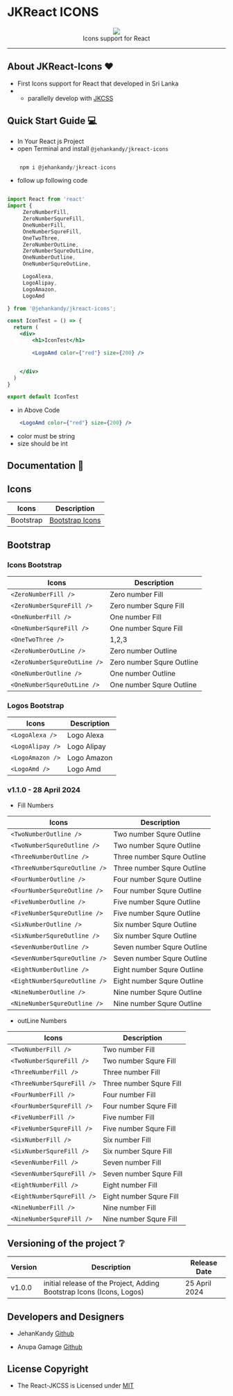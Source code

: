 # JKReact ICONS

<p align="center">
  <img src="https://avatars.githubusercontent.com/u/168010528?s=200&v=4" /><br>
  Icons support for React
</p>

<hr>

## About JKReact-Icons :heart:

- First Icons support for React that developed in Sri Lanka
- - parallelly develop with [JKCSS](https://github.com/JKCSS-CSS-Framework) 

## Quick Start Guide :computer:

- In Your React js Project
- open Terminal and install `@jehankandy/jkreact-icons`

``` js

    npm i @jehankandy/jkreact-icons

``` 

- follow up following code

``` jsx

import React from 'react'
import {
     ZeroNumberFill,
     ZeroNumberSqureFill,
     OneNumberFill,
     OneNumberSqureFill,
     OneTwoThree,
     ZeroNumberOutLine, 
     ZeroNumberSqureOutLine,
     OneNumberOutline,
     OneNumberSqureOutLine,

     LogoAlexa,
     LogoAlipay,
     LogoAmazon,
     LogoAmd

} from '@jehankandy/jkreact-icons';

const IconTest = () => {
  return (
    <div>
        <h1>IconTest</h1>

        <LogoAmd color={"red"} size={200} />


    </div>
  )
}

export default IconTest

```

- in Above Code

``` jsx 
    <LogoAmd color={"red"} size={200} />
```
- color must be string
- size should be int

## Documentation :notebook:

## Icons

| Icons | Description |
|--------|--------|
| Bootstrap | [Bootstrap Icons](https://icons.getbootstrap.com/) |

## Bootstrap

### Icons Bootstrap

| Icons | Description |
|--------|--------|
| `<ZeroNumberFill />` | Zero number Fill |
| `<ZeroNumberSqureFill />` | Zero number Squre Fill |
| `<OneNumberFill />` | One number Fill |
| `<OneNumberSqureFill />` | One number Squre Fill |
| `<OneTwoThree />` | 1,2,3 |
| `<ZeroNumberOutLine />` | Zero number Outline |
| `<ZeroNumberSqureOutLine />` | Zero number Squre Outline |
| `<OneNumberOutline />` | One number Outline |
| `<OneNumberSqureOutLine />` | One number Squre Outline |

### Logos Bootstrap

| Icons | Description |
|--------|--------|
| `<LogoAlexa />` | Logo Alexa |
| `<LogoAlipay />` | Logo Alipay |
| `<LogoAmazon />` | Logo Amazon |
| `<LogoAmd />` | Logo Amd |


### v1.1.0 - 28 April 2024

- Fill Numbers

| Icons | Description |
|--------|--------|
| `<TwoNumberOutline />` | Two number Squre Outline |
| `<TwoNumberSqureOutline />` | Two number Squre Outline |
| `<ThreeNumberOutline />` | Three number Squre Outline |
| `<ThreeNumberSqureOutline />` | Three number Squre Outline |
| `<FourNumberOutline />` | Four number Squre Outline |
| `<FourNumberSqureOutline />` | Four number Squre Outline |
| `<FiveNumberOutline />` | Five number Squre Outline |
| `<FiveNumberSqureOutline />` | Five number Squre Outline |
| `<SixNumberOutline />` | Six number Squre Outline |
| `<SixNumberSqureOutline />` | Six number Squre Outline |
| `<SevenNumberOutline />` | Seven number Squre Outline |
| `<SevenNumberSqureOutline />` | Seven number Squre Outline |
| `<EightNumberOutline />` | Eight number Squre Outline |
| `<EightNumberSqureOutline />` | Eight number Squre Outline |
| `<NineNumberOutline />` | Nine number Squre Outline |
| `<NineNumberSqureOutline />` | Nine number Squre Outline |

- outLine Numbers

| Icons | Description |
|--------|--------|
| `<TwoNumberFill />` | Two number Fill |
| `<TwoNumberSqureFill />` | Two number Squre Fill |
| `<ThreeNumberFill />` | Three number Fill |
| `<ThreeNumberSqureFill />` | Three number Squre Fill |
| `<FourNumberFill />` | Four number Fill |
| `<FourNumberSqureFill />` | Four number Squre Fill |
| `<FiveNumberFill />` | Five number Fill |
| `<FiveNumberSqureFill />` | Five number Squre Fill |
| `<SixNumberFill />` | Six number Fill |
| `<SixNumberSqureFill />` | Six number Squre Fill |
| `<SevenNumberFill />` | Seven number Fill |
| `<SevenNumberSqureFill />` | Seven number Squre Fill |
| `<EightNumberFill />` | Eight number Fill |
| `<EightNumberSqureFill />` | Eight number Squre Fill |
| `<NineNumberFill />` | Nine number Fill |
| `<NineNumberSqureFill />` | Nine number Squre Fill |






## Versioning of the project :grey_question:

| Version | Description | Release Date|
|--------|--------|---------|
| v1.0.0 | initial release of the Project, Adding Bootstrap Icons (Icons, Logos) | 25 April 2024 |

## Developers and Designers

- JehanKandy [Github](https://github.com/BackendExpert)

- Anupa Gamage [Github](https://github.com/Anupa1998)


## License Copyright

- The React-JKCSS is Licensed under [MIT](https://github.com/JKReact-Icons/JKReact-Icons/blob/master/LICENSE)

